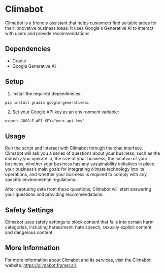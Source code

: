 # Climabot

Climabot is a friendly assistant that helps customers find suitable areas for their innovative business ideas. It uses Google's Generative AI to interact with users and provide recommendations.

## Dependencies

- Gradio
- Google Generative AI

## Setup

1. Install the required dependencies:

```bash
pip install gradio google-generativeai
```

2. Set your Google API key as an environment variable:

```
export GOOGLE_API_KEY="your-api-key"
```

## Usage

Run the script and interact with Climabot through the chat interface. Climabot will ask you a series of questions about your business, such as the industry you operate in, the size of your business, the location of your business, whether your business has any sustainability initiatives in place, your business’s main goals for integrating climate technology into its operations, and whether your business is required to comply with any specific environmental regulations.

After capturing data from these questions, Climabot will start answering your questions and providing recommendations.

## Safety Settings

Climabot uses safety settings to block content that falls into certain harm categories, including harassment, hate speech, sexually explicit content, and dangerous content.

## More Information

For more information about Climabot and its services, visit the Climabot website: https://climabot.framer.ai/.
